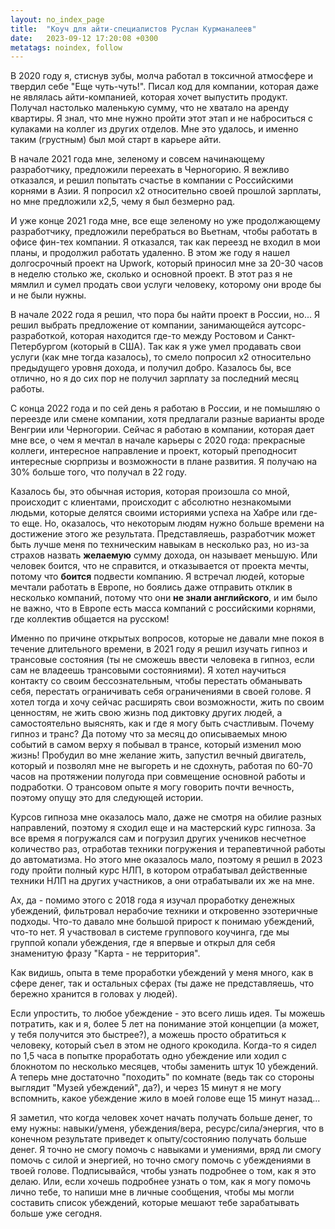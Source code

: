 ```yaml
---
layout: no_index_page
title:  "Коуч для айти-специалистов Руслан Курманалеев"
date:   2023-09-12 17:20:08 +0300
metatags: noindex, follow
---
```


В 2020 году я, стиснув зубы, молча работал в токсичной атмосфере и твердил себе "Еще чуть-чуть!". Писал код для компании, которая даже не являлась айти-компанией, которая хочет выпустить продукт. Получал настолько маленькую сумму, что не хватало на аренду квартиры. Я знал, что мне нужно пройти этот этап и не наброситься с кулаками на коллег из других отделов. Мне это удалось, и именно таким (грустным) был мой старт в карьере айти.

В начале 2021 года мне, зеленому и совсем начинающему разработчику, предложили переехать в Черногорию. Я вежливо отказался, и решил попытать счастье в компании с Российскими корнями в Азии. Я попросил х2 относительно своей прошлой зарплаты, но мне предложили х2,5, чему я был безмерно рад.

И уже конце 2021 года мне, все еще зеленому но уже продолжающему разработчику, предложили перебраться во Вьетнам, чтобы работать в офисе фин-тех компании. Я отказался, так как переезд не входил в мои планы, и продолжил работать удаленно. В этом же году я нашел долгосрочный проект на Upwork, который приносил мне за 20-30 часов в неделю столько же, сколько и основной проект. В этот раз я не мямлил и сумел продать свои услуги человеку, которому они вроде бы и не были нужны. 

В начале 2022 года я решил, что пора бы найти проект в России, но... Я решил выбрать предложение от компании, занимающейся аутсорс-разработкой, которая находится где-то между Ростовом и Санкт-Петербургом (который в США). Так как я уже умел продавать свои услуги (как мне тогда казалось), то смело попросил х2 относительно предыдущего уровня дохода, и получил добро. Казалось бы, все отлично, но я до сих пор не получил зарплату за последний месяц работы.

С конца 2022 года и по сей день я работаю в России, и не помышляю о переезде или смене компании, хотя предлагали разные варианты вроде Венгрии или Черногории. Сейчас я работаю в компании, которая дает мне все, о чем я мечтал в начале карьеры с 2020 года: прекрасные коллеги, интересное направление и проект, который преподносит интересные сюрпризы и возможности в плане развития. Я получаю на 30% больше того, что получал в 22 году.

Казалось бы, это обычная история, которая произошла со мной, происходит с клиентами, происходит с абсолютно незнакомыми людьми, которые делятся своими историями успеха на Хабре или где-то еще. Но, оказалось, что некоторым людям нужно больше времени на достижение этого же результата. Представляешь, разработчик может быть лучше меня по техническим навыкам в несколько раз, но из-за страхов назвать **желаемую** сумму дохода, он называет меньшую. Или человек боится, что не справится, и отказывается от проекта мечты, потому что **боится** подвести компанию. Я встречал людей, которые мечтали работать в Европе, но боялись даже отправить отклик в несколько компаний, потому что они **не знали английского**, и им было не важно, что в Европе есть масса компаний с российскими корнями, где коллектив общается на русском!

Именно по причине открытых вопросов, которые не давали мне покоя в течение длительного времени, в 2021 году я решил изучать гипноз и трансовые состояния (ты не сможешь ввести человека в гипноз, если сам не владеешь трансовыми состояниями). Я хотел научиться контакту со своим бессознательным, чтобы перестать обманывать себя, перестать ограничивать себя ограничениями в своей голове. Я хотел тогда и хочу сейчас расширять свои возможности, жить по своим ценностям, не жить свою жизнь под диктовку других людей, а самостоятельно выяснять, как и где я могу быть счастливым. Почему гипноз и транс? Да потому что за месяц до описываемых мною событий в самом верху я побывал в трансе, который изменил мою жизнь! Пробудил во мне желание жить, запустил вечный двигатель, который и позволял мне не выгореть и не сдохнуть, работая по 60-70 часов на протяжении полугода при совмещение основной работы и подработки. О трансовом опыте я могу говорить почти вечность, поэтому опущу это для следующей истории.

Курсов гипноза мне оказалось мало, даже не смотря на обилие разных направлений, поэтому я сходил еще и на мастерский курс гипноза. За все время я погружался сам и погрузил других учеников несчетное количество раз, отработав техники погружения и терапевтичной работы до автоматизма. Но этого мне оказалось мало, поэтому я решил в 2023 году пройти полный курс НЛП, в котором отрабатывал действенные техники НЛП на других участников, а они отрабатывали их же на мне.

Ах, да - помимо этого с 2018 года я изучал проработку денежных убеждений, фильтровал нерабочие техники и откровенно эзотеричные подходы. Что-то давало мне большой прирост к понимаю убеждений, что-то нет. Я участвовал в системе группового коучинга, где мы группой копали убеждения, где я впервые и открыл для себя знаменитую фразу "Карта - не территория".

Как видишь, опыта в теме проработки убеждений у меня много, как в сфере денег, так и остальных сферах (ты даже не представляешь, что бережно хранится в головах у людей).

Если упростить, то любое убеждение - это всего лишь идея. Ты можешь потратить, как и я, более 5 лет на понимание этой концепции (а может, у тебя получится это быстрее?), а можешь просто обратиться к человеку, который съел в этом не одного крокодила. Когда-то я сидел по 1,5 часа в попытке проработать одно убеждение или ходил с блокнотом по несколько месяцев, чтобы заменить штук 10 убеждений. А теперь мне достаточно "походить" по комнате (ведь так со стороны выглядит "Музей убеждений", да?), и через 15 минут я не могу вспомнить, какое убеждение жило в моей голове еще 15 минут назад...

Я заметил, что когда человек хочет начать получать больше денег, то ему нужны: навыки/уменя, убеждения/вера, ресурс/сила/энергия, что в конечном результате приведет к опыту/состоянию получать больше денег. Я точно не смогу помочь с навыками и умениями, вряд ли смогу помочь с силой и энергией, но точно смогу помочь с убеждениями в твоей голове. Подписывайся, чтобы узнать подробнее о том, как я это делаю. Или, если хочешь подробнее узнать о том, как я могу помочь лично тебе, то напиши мне в личные сообщения, чтобы мы могли составить список убеждений, которые мешают тебе зарабатывать больше уже сегодня.